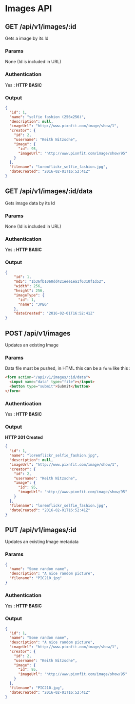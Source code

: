 # Images API

<a name="show"></a>
## GET /api/v1/images/:id
Gets a image by its Id
### Params
None (Id is included in URL)
### Authentication
Yes : **HTTP BASIC**
### Output
```json
{
  "id": 1,
  "name": "selfie fashion (256x256)",
  "description": null,
  "imageUrl": "http://www.pixnfit.com/image/show/1",
  "creator": {
    "id": 2,
    "username": "Keith Nitzsche",
    "image": {
      "id": 95,
      "imageUrl": "http://www.pixnfit.com/image/show/95"
    }
  },
  "filename": "loremflickr_selfie_fashion.jpg",
  "dateCreated": "2016-02-01T16:52:41Z"
}
```

<a name="data"></a>
## GET /api/v1/images/:id/data
Gets image data by its Id
### Params
None (Id is included in URL)
### Authentication
Yes : **HTTP BASIC**
### Output
```json
{
    "id": 1,
    "md5": "1b36fb1060dd421eee1ea1f6310f1d52",
    "width": 256,
    "height": 256,
    "imageType": {
      "id": 1,
      "name": "JPEG"
    },
    "dateCreated": "2016-02-01T16:52:41Z"
}
```

<a name="save"></a>
## POST /api/v1/images
Updates an existing Image
### Params
Data file must be pushed, in HTML this can be a <code>form</code> like this :
```HTML
<form action="/api/v1/images/:id/data">
  <input name="data" type="file"></input>
  <button type="submit">Submit</button>
</form>
```
### Authentication
Yes : **HTTP BASIC**
### Output
**HTTP 201 Created**
```json
{
  "id": 1,
  "name": "loremflickr_selfie_fashion.jpg",
  "description": null,
  "imageUrl": "http://www.pixnfit.com/image/show/1",
  "creator": {
    "id": 2,
    "username": "Keith Nitzsche",
    "image": {
      "id": 95,
      "imageUrl": "http://www.pixnfit.com/image/show/95"
    }
  },
  "filename": "loremflickr_selfie_fashion.jpg",
  "dateCreated": "2016-02-01T16:52:41Z"
}
```

<a name="update"></a>
## PUT /api/v1/images/:id
Updates an existing Image metadata
### Params
```json
{
  "name": "Some random name",
  "description": "A nice random picture",
  "filename": "PIC210.jpg"
}
```
### Authentication
Yes : **HTTP BASIC**
### Output
```json
{
  "id": 1,
  "name": "Some random name",
  "description": "A nice random picture",
  "imageUrl": "http://www.pixnfit.com/image/show/1",
  "creator": {
    "id": 2,
    "username": "Keith Nitzsche",
    "image": {
      "id": 95,
      "imageUrl": "http://www.pixnfit.com/image/show/95"
    }
  },
  "filename": "PIC210.jpg",
  "dateCreated": "2016-02-01T16:52:41Z"
}
```
